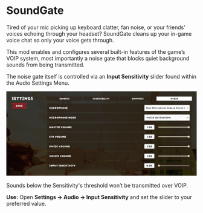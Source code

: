# SoundGate

Tired of your mic picking up keyboard clatter, fan noise, or your friends’ voices echoing through your headset? SoundGate cleans up your in-game voice chat so only your voice gets through.

This mod enables and configures several built-in features of the game’s VOIP system, most importantly a noise gate that blocks quiet background sounds from being transmitted.

The noise gate itself is controlled via an **Input Sensitivity** slider found within the Audio Settings Menu. 

![settingsDemo.png](https://github.com/senft-research/SoundGate/blob/master/SoundGate/SoundGate/settingsDemo.png?raw=true)

Sounds below the Sensitivity's threshold won’t be transmitted over VOIP.

**Use:** Open **Settings → Audio → Input Sensitivity** and set the slider to your preferred value.
